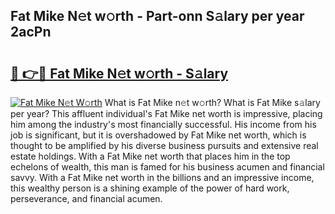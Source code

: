 ## Fat Mike N𝚎t w𝚘rth - Part-onn S𝚊lary per year 2acPn

# <h2><a href="http://gc1edht.nevu.top/?p=Fat+Mike">🔗 👉🔴 Fat Mike N𝚎t w𝚘rth - S𝚊lary</a></h2>

[![Fat Mike N𝚎t W𝚘rth](https://i.imgur.com/Oavwk0R.jpeg)](http://gc1edht.nevu.top/?p=Fat+Mike)
What is Fat Mike n𝚎t w𝚘rth? What is Fat Mike s𝚊lary per year?
This affluent individual's Fat Mike net worth is impressive, placing him among the industry's most financially successful. His income from his job is significant, but it is overshadowed by Fat Mike net worth, which is thought to be amplified by his diverse business pursuits and extensive real estate holdings. With a Fat Mike net worth that places him in the top echelons of wealth, this man is famed for his business acumen and financial savvy. With a Fat Mike net worth in the billions and an impressive income, this wealthy person is a shining example of the power of hard work, perseverance, and financial acumen.
